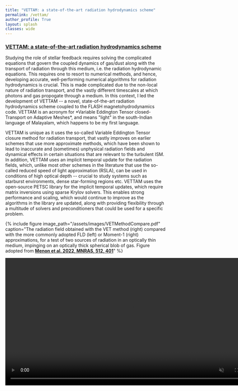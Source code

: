 ```yaml
---
title: "VETTAM: a state-of-the-art radiation hydrodynamics scheme"
permalink: /vettam/
author_profile: True
layout: splash
classes: wide
---
```


<h3><u>
  VETTAM: a state-of-the-art radiation hydrodynamics scheme
</u> </h3>
Studying the role of stellar feedback requires solving the complicated equations that govern the coupled dynamics of gas/dust along with the transport of radiation through this medium, i.e. the radiation hydrodynamic equations. This requires one to resort to numerical methods, and hence, developing accurate, well-performing numerical algorithms for radiation hydrodynamics is crucial. This is made complicated due to the non-local nature of radiation transport, and the vastly different timescales at which photons and gas propogate through a medium. In this context, I led the development of VETTAM -- a novel, state-of-the-art radiation hydrodynamics scheme coupled to the FLASH magnetohydrodynamics code. VETTAM is an acronym for *Variable Eddington Tensor closed-Transport on Adaptive Meshes*, and means "light" in the south-Indian language of Malayalam, which happens to be my first language.

VETTAM is unique as it uses the so-called Variable Eddington Tensor closure method for radiation transport, that vastly improves on earlier schemes that use more approximate methods, which have been shown to lead to inaccurate and (sometimes) unphysical radiation fields and dynamical effects in certain situations that are relevant to the turbulent ISM. In addition, VETTAM uses an implicit temporal update for the radiation fields, which, unlike most other schemes in the literature that use the so-called reduced speed of light approximation (RSLA), can be used in conditions of high optical depth -- crucial to study systems such as starburst environments, dense star-forming regions etc. VETTAM uses the open-source PETSC library for the implicit temporal updates, which require matrix inversions using sparse Krylov solvers. This enables strong performance and scaling, which would continue to improve as the algorithms in the library are updated, along with providing flexibility through a multitude of solvers and preconditioners that could be used for a specific problem. 

{% include figure image_path="/assets/images/VETMethodCompare.pdf" caption="The radiation field obtained with the VET method (right) compared with the more commonly adopted FLD (left) or Moment-1 (right) approximations, for a test of two sources of radiation in an optically thin medium, impinging on an optically thick spherical blob of gas. Figure adopted from [**Menon et al. 2022, MNRAS, 512, 401**](https://ui.adsabs.harvard.edu/abs/2022MNRAS.512..401M/abstract)" %}

<video muted autoplay controls width="800" controls="controls">
  <source src="/assets/videos/temp_nSide4.mp4" type="video/mp4">
</video>